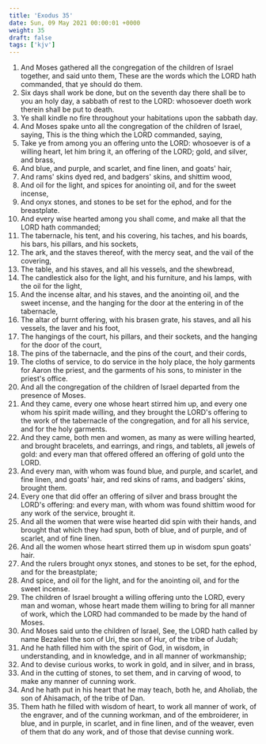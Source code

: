 ```yaml
---
title: 'Exodus 35'
date: Sun, 09 May 2021 00:00:01 +0000
weight: 35
draft: false
tags: ['kjv'] 
---
```


1. And Moses gathered all the congregation of the children of Israel together, and said unto them, These are the words which the LORD hath commanded, that ye should do them.
2. Six days shall work be done, but on the seventh day there shall be to you an holy day, a sabbath of rest to the LORD: whosoever doeth work therein shall be put to death.
3. Ye shall kindle no fire throughout your habitations upon the sabbath day.
4. And Moses spake unto all the congregation of the children of Israel, saying, This is the thing which the LORD commanded, saying,
5. Take ye from among you an offering unto the LORD: whosoever is of a willing heart, let him bring it, an offering of the LORD; gold, and silver, and brass,
6. And blue, and purple, and scarlet, and fine linen, and goats' hair,
7. And rams' skins dyed red, and badgers' skins, and shittim wood,
8. And oil for the light, and spices for anointing oil, and for the sweet incense,
9. And onyx stones, and stones to be set for the ephod, and for the breastplate.
10. And every wise hearted among you shall come, and make all that the LORD hath commanded;
11. The tabernacle, his tent, and his covering, his taches, and his boards, his bars, his pillars, and his sockets,
12. The ark, and the staves thereof, with the mercy seat, and the vail of the covering,
13. The table, and his staves, and all his vessels, and the shewbread,
14. The candlestick also for the light, and his furniture, and his lamps, with the oil for the light,
15. And the incense altar, and his staves, and the anointing oil, and the sweet incense, and the hanging for the door at the entering in of the tabernacle,
16. The altar of burnt offering, with his brasen grate, his staves, and all his vessels, the laver and his foot,
17. The hangings of the court, his pillars, and their sockets, and the hanging for the door of the court,
18. The pins of the tabernacle, and the pins of the court, and their cords,
19. The cloths of service, to do service in the holy place, the holy garments for Aaron the priest, and the garments of his sons, to minister in the priest's office.
20. And all the congregation of the children of Israel departed from the presence of Moses.
21. And they came, every one whose heart stirred him up, and every one whom his spirit made willing, and they brought the LORD's offering to the work of the tabernacle of the congregation, and for all his service, and for the holy garments.
22. And they came, both men and women, as many as were willing hearted, and brought bracelets, and earrings, and rings, and tablets, all jewels of gold: and every man that offered offered an offering of gold unto the LORD.
23. And every man, with whom was found blue, and purple, and scarlet, and fine linen, and goats' hair, and red skins of rams, and badgers' skins, brought them.
24. Every one that did offer an offering of silver and brass brought the LORD's offering: and every man, with whom was found shittim wood for any work of the service, brought it.
25. And all the women that were wise hearted did spin with their hands, and brought that which they had spun, both of blue, and of purple, and of scarlet, and of fine linen.
26. And all the women whose heart stirred them up in wisdom spun goats' hair.
27. And the rulers brought onyx stones, and stones to be set, for the ephod, and for the breastplate;
28. And spice, and oil for the light, and for the anointing oil, and for the sweet incense.
29. The children of Israel brought a willing offering unto the LORD, every man and woman, whose heart made them willing to bring for all manner of work, which the LORD had commanded to be made by the hand of Moses.
30. And Moses said unto the children of Israel, See, the LORD hath called by name Bezaleel the son of Uri, the son of Hur, of the tribe of Judah;
31. And he hath filled him with the spirit of God, in wisdom, in understanding, and in knowledge, and in all manner of workmanship;
32. And to devise curious works, to work in gold, and in silver, and in brass,
33. And in the cutting of stones, to set them, and in carving of wood, to make any manner of cunning work.
34. And he hath put in his heart that he may teach, both he, and Aholiab, the son of Ahisamach, of the tribe of Dan.
35. Them hath he filled with wisdom of heart, to work all manner of work, of the engraver, and of the cunning workman, and of the embroiderer, in blue, and in purple, in scarlet, and in fine linen, and of the weaver, even of them that do any work, and of those that devise cunning work.
